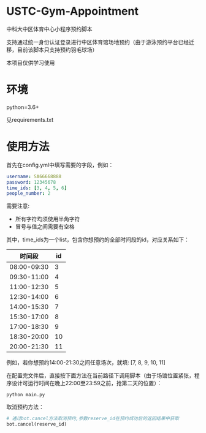 # USTC-Gym-Appointment
中科大中区体育中心小程序预约脚本

支持通过统一身份认证登录进行中区体育馆场地预约（由于游泳预约平台已经迁移，目前该脚本只支持预约羽毛球场）

本项目仅供学习使用

# 环境

python=3.6+

见requirements.txt

# 使用方法

首先在config.yml中填写需要的字段，例如：

```yaml
username: SA66668888
password: 12345678
time_ids: [3, 4, 5, 6]
people_number: 2
```

需要注意:

- 所有字符均须使用半角字符
- 冒号与值之间需要有空格

其中，time_ids为一个list，包含你想预约的全部时间段的id，对应关系如下：

|时间段|id|
|---|---|
|08:00-09:30|3|
|09:30-11:00|4|
|11:00-12:30|5|
|12:30-14:00|6|
|14:00-15:30|7|
|15:30-17:00|8|
|17:00-18:30|9|
|18:30-20:00|10|
|20:00-21:30|11|

例如，若你想预约14:00-21:30之间任意场次，就填: [7, 8, 9, 10, 11]

在配置完文件后，直接按下面方法在当前路径下调用脚本（由于场馆位置紧张，程序设计可运行时间在晚上22:00至23:59之前，抢第二天的位置）：

```shell script
python main.py
```

取消预约方法：
```python
# 通过bot.cancel方法取消预约,参数reserve_id在预约成功后的返回结果中获取
bot.cancel(reserve_id)
```

